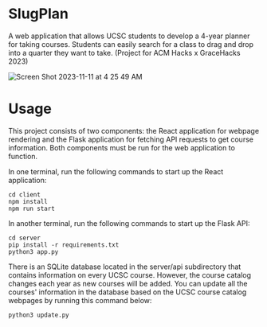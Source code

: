 # SlugPlan

A web application that allows UCSC students to develop a 4-year planner for taking courses. Students can easily search for a class to drag and drop into a quarter they want to take. (Project for ACM Hacks x GraceHacks 2023)

![Screen Shot 2023-11-11 at 4 25 49 AM](https://github.com/inkyant/acm-hacks/assets/86862325/a3e0edca-aa30-46c4-afe9-13e0dbb7636f)


# Usage
This project consists of two components: the React application for webpage rendering and the Flask application for fetching API requests to get course information. Both components must be run for the web application to function.

In one terminal, run the following commands to start up the React application:

```
cd client
npm install
npm run start
```

In another terminal, run the following commands to start up the Flask API:

```
cd server
pip install -r requirements.txt
python3 app.py
```

There is an SQLite database located in the server/api subdirectory that contains information on every UCSC course. However, the course catalog changes each year as new courses will be added. You can update all the courses' information in the database based on the UCSC course catalog webpages by running this command below:

```
python3 update.py
```
